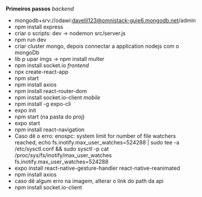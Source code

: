 **Primeiros passos**
*backend*
- mongodb+srv://odawi:davelil123@omnistack-guie6.mongodb.net/admin
- npm install express
- criar o scripts: dev -> nodemon src/server.js
- npm run dev
- criar cluster mongo, depois connectar a application nodejs com o mongoDb
- lib p upar imgs -> npm install multer
- npm install socket.io
*frontend*
- npx create-react-app <nome-do-app>
- npm start
- npm install axios
- npm install react-router-dom
- npm install socket.io-client
*mobile*
- npm install -g expo-cli
- expo init <nome-do-projeto>
- npm start (na pasta do proj)
- expo start
- npm install react-navigation
- Caso dê o erro: enospc: system limit for number of file watchers reached,
  echo fs.inotify.max_user_watches=524288 | sudo tee -a /etc/sysctl.conf && sudo sysctl -p
  cat /proc/sys/fs/inotify/max_user_watches
  fs.inotify.max_user_watches=524288
- expo install react-native-gesture-handler react-native-reanimated
- npm install axios
- caso dê algum erro na imagem, alterar o link do path da api
- npm install socket.io-client
